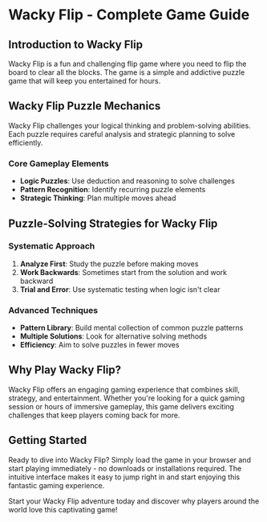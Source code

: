 # Wacky Flip - Complete Game Guide

## Introduction to Wacky Flip

Wacky Flip is a fun and challenging flip game where you need to flip the board to clear all the blocks. The game is a simple and addictive puzzle game that will keep you entertained for hours.

## Wacky Flip Puzzle Mechanics

Wacky Flip challenges your logical thinking and problem-solving abilities. Each puzzle requires careful analysis and strategic planning to solve efficiently.

### Core Gameplay Elements
- **Logic Puzzles**: Use deduction and reasoning to solve challenges
- **Pattern Recognition**: Identify recurring puzzle elements
- **Strategic Thinking**: Plan multiple moves ahead

## Puzzle-Solving Strategies for Wacky Flip

### Systematic Approach
1. **Analyze First**: Study the puzzle before making moves
2. **Work Backwards**: Sometimes start from the solution and work backward
3. **Trial and Error**: Use systematic testing when logic isn't clear

### Advanced Techniques
- **Pattern Library**: Build mental collection of common puzzle patterns
- **Multiple Solutions**: Look for alternative solving methods
- **Efficiency**: Aim to solve puzzles in fewer moves


## Why Play Wacky Flip?

Wacky Flip offers an engaging gaming experience that combines skill, strategy, and entertainment. Whether you're looking for a quick gaming session or hours of immersive gameplay, this game delivers exciting challenges that keep players coming back for more.

## Getting Started

Ready to dive into Wacky Flip? Simply load the game in your browser and start playing immediately - no downloads or installations required. The intuitive interface makes it easy to jump right in and start enjoying this fantastic gaming experience.

Start your Wacky Flip adventure today and discover why players around the world love this captivating game!